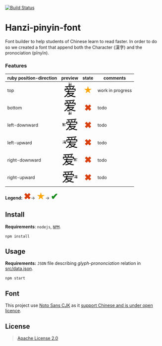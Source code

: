 [![Build Status](https://travis-ci.org/parlr/Hanzi-Pinyin-Font.svg?branch=master)](https://travis-ci.org/parlr/Hanzi-Pinyin-Font)

# Hanzi-pinyin-font

Font builder to help students of Chinese learn to read faster. In order to do so we created a font that append both the Character (漢字) and the pronociation (pīnyīn).

### Features

<style>
	.wip {color: orange; font-size: 1.75rem; font-weight: normal }
	.done {color: #0e8a16; font-size: 1.75rem; }
	.todo {color: #d93f0b; font-size: 1.75rem; }
</style>

| ruby position-direction | preview | state | comments
| --- | :---: | :---: | --- |
| top | ![top](resources/tpl/annotation-top.png)  | <b class="wip">★</b> | work in progress
| bottom| ![bottom](resources/tpl/annotation-bottom.png)  | <b class="todo">✖</b> | todo
| left-downward| ![left-downward](resources/tpl/annotation-left-downward.png)  | <b class="todo">✖</b> | todo
| left-upward| ![left-upward](resources/tpl/annotation-left-upward.png)  | <b class="todo">✖</b> | todo
| right-downward| ![right-downward](resources/tpl/annotation-right-downward.png)  | <b class="todo">✖</b> | todo
| right-upward| ![right-upward](resources/tpl/annotation-right-upward.png)  | <b class="todo">✖</b> | todo

**Legend:**
<b class="todo">✖</b>→
<b class="wip">★</b>→
<b class="done">✔</b>


## Install

**Requirements**:  `nodejs`, [`NPM`](http://npmjs.org/).

	npm install

## Usage

**Requirements:** `JSON` file describing _glyph_-_prononciation_ relation in [src/data.json](src/data.json).

	npm start

## Font

This project use [Noto Sans CJK](https://github.com/googlei18n/noto-cjk) as it [support Chinese and is under open licence](https://www.wikiwand.com/en/Noto_fonts).

## License

> [Apache License 2.0](http://choosealicense.com/licenses/apache-2.0/)
